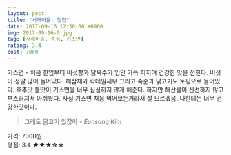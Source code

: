 ```yaml
---
layout: post
title: "서래마을: 청연"
date: 2017-09-16 12:30:00 +0900
img: 2017-09-16-0.jpg
tag: [서래마을, 중식, 기스면]
rating: 3.4
cost: 7000
---
```

기스면 - 처음 한입부터 버섯향과 닭육수가 입안 가득 퍼지며 건강한 맛을 전한다. 버섯이 정말 많이 들어있다. 해삼채와 칵테일새우 그리고 죽순과 닭고기도 토핑으로 들어있다. 후추맛 불맛이 기스면을 너무 심심하지 않게 해준다. 하지만 해산물이 신선하지 않고 부스러져서 아쉬웠다. 사실 기스면 처음 먹어보는거라서 잘 모르겠음. 나한테는 너무 건강한맛이다.

> 그래도 닭고기 있잖아 <cite>- Eunsang Kim</cite>

가격: 7000원 <br>
평점: 3.4 &#9733;&#9733;&#9733;&#9734;&#9734;

